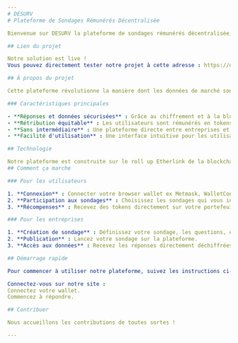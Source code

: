 ```yaml
---
# DESURV
# Plateforme de Sondages Rémunérés Décentralisée

Bienvenue sur DESURV la plateforme de sondages rémunérés décentralisée, une innovation permettant de connecter directement les entreprises et les consommateurs sans aucun intermédiaire. Notre solution utilise la technologie blockchain et la cryptograhie asymétrique pour sécuriser les réponses et les données partagées, garantissant une transparence totale et une rémunération équitable pour les contributions des utilisateurs.

## Lien du projet

Notre solution est live !
Vous pouvez directement tester notre projet à cette adresse : https://desurv.vercel.app/

## À propos du projet

Cette plateforme révolutionne la manière dont les données de marché sont collectées et partagées. En s'appuyant sur une infrastructure décentralisée, nous offrons un espace où les utilisateurs peuvent partager leurs opinions et informations de manière sécurisée en choisissant à quelles entreprises ils souhaitent les partagés, tout en étant rémunérés pour leur temps et leurs efforts. Les entreprises, de leur côté, accèdent à des insights précieux directement depuis leur public cible, sans les coûts ou les complexités des intermédiaires traditionnels.

### Caractéristiques principales

- **Réponses et données sécurisées** : Grâce au chiffrement et à la blockchain, toutes les informations partagées restent privées et protégées.
- **Rétribution équitable** : Les utilisateurs sont rémunérés en tokens pour chaque sondage complété, proportionnellement au nombre de tokens que l'entreprise a déposés dans le smart contract ainsi qu'au nombre de réponses attendues.
- **Sans intermédiaire** : Une plateforme directe entre entreprises et consommateurs, réduisant les coûts et augmentant l'efficacité des études de marché.
- **Facilité d'utilisation** : Une interface intuitive pour les utilisateurs et les entreprises, rendant la participation aux sondages et l'accès aux données simple et accessible.

## Technologie

Notre plateforme est construite sur le roll up Etherlink de la blockchain Tezos, utilisant des smart contracts pour gérer les sondages, les réponses, et la distribution des récompenses. Nous utilisons également le chiffrement asymétrique pour stocker les informations on chain de manière cryptées.
## Comment ça marche

### Pour les utilisateurs

1. **Connexion** : Connecter votre browser wallet ex Metmask, WalletConnect, Rainbow.
2. **Participation aux sondages** : Choisissez les sondages qui vous intéressent et partagez vos opinions.
3. **Récompenses** : Recevez des tokens directement sur votre portefeuille pour chaque sondage complété.

### Pour les entreprises

1. **Création de sondage** : Définissez votre sondage, les questions, et la récompense associée.
2. **Publication** : Lancez votre sondage sur la plateforme.
3. **Accès aux données** : Recevez les réponses directement déchiffrées et analysez les insights de votre marché cible.

## Démarrage rapide

Pour commencer à utiliser notre plateforme, suivez les instructions ci-dessous :

Connectez-vous sur notre site :
Connectez votre wallet.
Commencez à répondre.

## Contribuer

Nous accueillons les contributions de toutes sortes !

---
```

